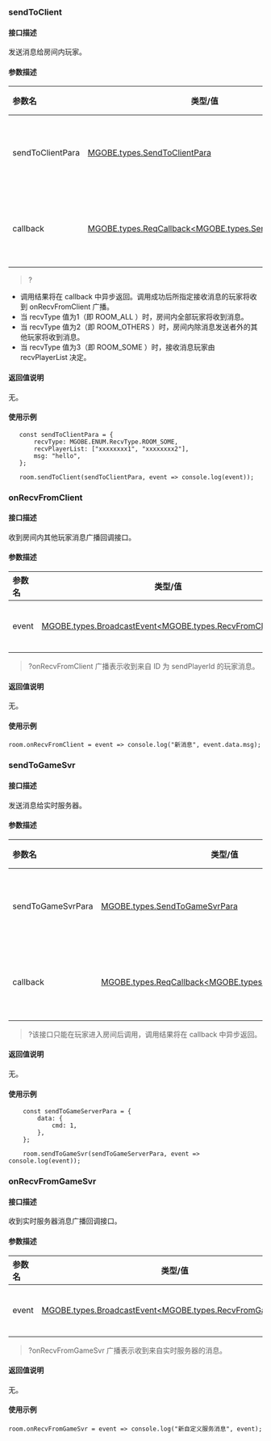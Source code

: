### sendToClient
#### 接口描述
发送消息给房间内玩家。

#### 参数描述

|参数名|类型/值|描述|
|:---|---|---|
|sendToClientPara|[MGOBE.types.SendToClientPara](https://cloud.tencent.com/document/product/1038/35534#sendtoclientpara)|发送消息参数|
|callback|[MGOBE.types.ReqCallback](https://cloud.tencent.com/document/product/1038/33331#.E5.93.8D.E5.BA.94.E5.9B.9E.E8.B0.83.E5.87.BD.E6.95.B0-mgobe.types.reqcallback)[&lt;MGOBE.types.SendToClientRsp&gt;](https://cloud.tencent.com/document/product/1038/35534#sendtoclientrsp)|响应回调函数|

>?
- 调用结果将在 callback 中异步返回。调用成功后所指定接收消息的玩家将收到 onRecvFromClient 广播。
- 当 recvType 值为1（即 ROOM_ALL ）时，房间内全部玩家将收到消息。
- 当 recvType 值为2（即 ROOM_OTHERS ）时，房间内除消息发送者外的其他玩家将收到消息。
- 当 recvType 值为3（即 ROOM_SOME ）时，接收消息玩家由 recvPlayerList 决定。

#### 返回值说明
无。


#### 使用示例
```
   const sendToClientPara = {
       recvType: MGOBE.ENUM.RecvType.ROOM_SOME,
       recvPlayerList: ["xxxxxxxx1", "xxxxxxxx2"],
       msg: "hello",
   };

   room.sendToClient(sendToClientPara, event => console.log(event));
```

### onRecvFromClient

#### 接口描述
收到房间内其他玩家消息广播回调接口。

#### 参数描述

|参数名|类型/值|描述|
|:---|---|---|
|event|[MGOBE.types.BroadcastEvent](https://cloud.tencent.com/document/product/1038/33331#.E5.B9.BF.E6.92.AD.E6.B6.88.E6.81.AF-mgobe.types.broadcastevent)[&lt;MGOBE.types.RecvFromClientBst&gt;](https://cloud.tencent.com/document/product/1038/35534#recvfromclientbst)|回调参数|


>?onRecvFromClient 广播表示收到来自 ID 为 sendPlayerId 的玩家消息。


#### 返回值说明
无。


#### 使用示例
```
room.onRecvFromClient = event => console.log("新消息", event.data.msg);
```

### sendToGameSvr

#### 接口描述
发送消息给实时服务器。

#### 参数描述

|参数名|类型/值|描述|
|:---|---|---|
|sendToGameSvrPara|[MGOBE.types.SendToGameSvrPara](https://cloud.tencent.com/document/product/1038/35534#sendtogamesvrpara)|发送消息参数|
|callback|[MGOBE.types.ReqCallback](https://cloud.tencent.com/document/product/1038/33331#.E5.93.8D.E5.BA.94.E5.9B.9E.E8.B0.83.E5.87.BD.E6.95.B0-mgobe.types.reqcallback)[&lt;MGOBE.types.SendToGameSvrRsp&gt;](https://cloud.tencent.com/document/product/1038/35534#sendtogamesvrrsp)|响应回调函数|

>?该接口只能在玩家进入房间后调用，调用结果将在 callback 中异步返回。


#### 返回值说明

无。


#### 使用示例
```
    const sendToGameServerPara = {
        data: {
            cmd: 1,
        },
    };

    room.sendToGameSvr(sendToGameServerPara, event => console.log(event));
```

### onRecvFromGameSvr

#### 接口描述
收到实时服务器消息广播回调接口。

#### 参数描述

|参数名|类型/值|描述|
|:---|---|---|
|event|[MGOBE.types.BroadcastEvent](https://cloud.tencent.com/document/product/1038/33331#.E5.B9.BF.E6.92.AD.E6.B6.88.E6.81.AF-mgobe.types.broadcastevent)[&lt;MGOBE.types.RecvFromGameSvrBst&gt;](https://cloud.tencent.com/document/product/1038/35534#recvfromgamesvrbst)|回调参数|

>?onRecvFromGameSvr 广播表示收到来自实时服务器的消息。


#### 返回值说明

无。


#### 使用示例
```
room.onRecvFromGameSvr = event => console.log("新自定义服务消息", event);
```

